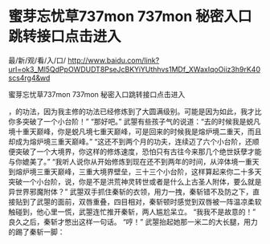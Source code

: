 # 蜜芽忘忧草737mon 737mon 秘密入口跳转接口点击进入

最/新/观/看/入/口/ http://www.baidu.com/link?url=ok3_Ml5QdPpOWDUDT8PseJcBKYiYUthhvs1MDf_XWaxIqoOiiz3h9rK40scs4rg4&wd


蜜芽忘忧草737mon 737mon 秘密入口跳转接口点击进入

   ，的功法，因为我主修的功法已经修炼到了大圆满级别。可能是因为如此，我才比你多突破了一个小台阶！”
    “那好吧。”
    武曌有些孩子气的说道：“去的时候我是蜕凡境十重天巅峰，你是蜕凡境七重天巅峰，可是回来的时候我是熔炉境二重天，而且却成为熔炉境三重天巅峰。”
    “这还不到两个月的功夫，连续迈了六个小台阶，还顺便突破了一个大境界，你这样的修炼速度，恐怕只有古往今来那几个绝世妖孽才能与你媲美了。”
    “我听人说你从开始修炼到现在还不到两年的时间，从淬体境一重天到熔炉境三重天巅峰，三重大境界壁垒，三十三个小台阶，这样算起来你二十多天突破一个小台阶，说，你是不是洪荒神灵转世或者是什么上古圣人附体，要么就是异世界邪魔附体？”
    武曌双手抓住秦斩的衣领，用力一拽，秦斩错不及防之下，直接贴到了武曌的面前，双唇重叠，四目相对，秦斩顿时感觉到双唇被一阵温凉柔软触碰到，他心里一慌，武曌连忙推开秦斩，两人尴尬呆立。
    “我我不是故意的！”
    良久之后，秦斩才憋出这样一句话。
    “哼！”
    武曌抬起她那一米二的大长腿，用力的踢了秦斩一脚：
